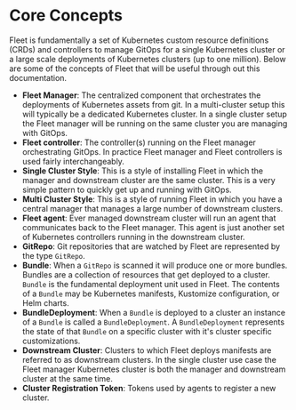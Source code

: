 # Core Concepts

Fleet is fundamentally a set of Kubernetes custom resource definitions (CRDs) and controllers
to manage GitOps for a single Kubernetes cluster or a large scale deployments of Kubernetes clusters
(up to one million). Below are some of the concepts of Fleet that will be useful through out this documentation.

* **Fleet Manager**: The centralized component that orchestrates the deployments of Kubernetes assets
    from git. In a multi-cluster setup this will typically be a dedicated Kubernetes cluster. In a
    single cluster setup the Fleet manager will be running on the same cluster you are managing with GitOps.
* **Fleet controller**: The controller(s) running on the Fleet manager orchestrating GitOps. In practice
    Fleet manager and Fleet controllers is used fairly interchangeably.
* **Single Cluster Style**: This is a style of installing Fleet in which the manager and downstream cluster are the
    same cluster.  This is a very simple pattern to quickly get up and running with GitOps.
* **Multi Cluster Style**: This is a style of running Fleet in which you have a central manager that manages a large
    number of downstream clusters.
* **Fleet agent**: Ever managed downstream cluster will run an agent that communicates back to the Fleet manager.
    This agent is just another set of Kubernetes controllers running in the downstream cluster.
* **GitRepo**: Git repositories that are watched by Fleet are represented by the type `GitRepo`.
* **Bundle**: When a `GitRepo` is scanned it will produce one or more bundles. Bundles are a collection of
    resources that get deployed to a cluster. `Bundle` is the fundamental deployment unit used in Fleet. The
    contents of a `Bundle` may be Kubernetes manifests, Kustomize configuration, or Helm charts.
* **BundleDeployment**: When a `Bundle` is deployed to a cluster an instance of a `Bundle` is called a `BundleDeployment`.
    A `BundleDeployment` represents the state of that `Bundle` on a specific cluster with it's cluster specific
    customizations.
* **Downstream Cluster**: Clusters to which Fleet deploys manifests are referred to as downstream clusters. In the single
    cluster use case the Fleet manager Kubernetes cluster is both the manager and downstream cluster at the same time.
* **Cluster Registration Token**: Tokens used by agents to register a new cluster.